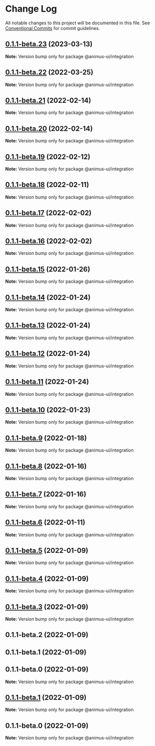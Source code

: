 # Change Log

All notable changes to this project will be documented in this file.
See [Conventional Commits](https://conventionalcommits.org) for commit guidelines.

## [0.1.1-beta.23](https://github.com/codecaaron/animus/compare/@animus-ui/integration@0.1.1-beta.21...@animus-ui/integration@0.1.1-beta.23) (2023-03-13)

**Note:** Version bump only for package @animus-ui/integration





## [0.1.1-beta.22](https://github.com/codecaaron/animus/compare/@animus-ui/integration@0.1.1-beta.21...@animus-ui/integration@0.1.1-beta.22) (2022-03-25)

**Note:** Version bump only for package @animus-ui/integration





## [0.1.1-beta.21](https://github.com/codecaaron/animus/compare/@animus-ui/integration@0.1.1-beta.20...@animus-ui/integration@0.1.1-beta.21) (2022-02-14)

**Note:** Version bump only for package @animus-ui/integration





## [0.1.1-beta.20](https://github.com/codecaaron/animus/compare/@animus-ui/integration@0.1.1-beta.19...@animus-ui/integration@0.1.1-beta.20) (2022-02-14)

**Note:** Version bump only for package @animus-ui/integration





## [0.1.1-beta.19](https://github.com/codecaaron/animus/compare/@animus-ui/integration@0.1.1-beta.18...@animus-ui/integration@0.1.1-beta.19) (2022-02-12)

**Note:** Version bump only for package @animus-ui/integration





## [0.1.1-beta.18](https://github.com/codecaaron/animus/compare/@animus-ui/integration@0.1.1-beta.17...@animus-ui/integration@0.1.1-beta.18) (2022-02-11)

**Note:** Version bump only for package @animus-ui/integration





## [0.1.1-beta.17](https://github.com/codecaaron/animus/compare/@animus-ui/integration@0.1.1-beta.16...@animus-ui/integration@0.1.1-beta.17) (2022-02-02)

**Note:** Version bump only for package @animus-ui/integration





## [0.1.1-beta.16](https://github.com/codecaaron/animus/compare/@animus-ui/integration@0.1.1-beta.15...@animus-ui/integration@0.1.1-beta.16) (2022-02-02)

**Note:** Version bump only for package @animus-ui/integration





## [0.1.1-beta.15](https://github.com/codecaaron/animus/compare/@animus-ui/integration@0.1.1-beta.14...@animus-ui/integration@0.1.1-beta.15) (2022-01-26)

**Note:** Version bump only for package @animus-ui/integration





## [0.1.1-beta.14](https://github.com/codecaaron/animus/compare/@animus-ui/integration@0.1.1-beta.13...@animus-ui/integration@0.1.1-beta.14) (2022-01-24)

**Note:** Version bump only for package @animus-ui/integration





## [0.1.1-beta.13](https://github.com/codecaaron/animus/compare/@animus-ui/integration@0.1.1-beta.12...@animus-ui/integration@0.1.1-beta.13) (2022-01-24)

**Note:** Version bump only for package @animus-ui/integration





## [0.1.1-beta.12](https://github.com/codecaaron/animus/compare/@animus-ui/integration@0.1.1-beta.11...@animus-ui/integration@0.1.1-beta.12) (2022-01-24)

**Note:** Version bump only for package @animus-ui/integration





## [0.1.1-beta.11](https://github.com/codecaaron/animus/compare/@animus-ui/integration@0.1.1-beta.10...@animus-ui/integration@0.1.1-beta.11) (2022-01-24)

**Note:** Version bump only for package @animus-ui/integration





## [0.1.1-beta.10](https://github.com/codecaaron/animus/compare/@animus-ui/integration@0.1.1-beta.9...@animus-ui/integration@0.1.1-beta.10) (2022-01-23)

**Note:** Version bump only for package @animus-ui/integration





## [0.1.1-beta.9](https://github.com/codecaaron/animus/compare/@animus-ui/integration@0.1.1-beta.8...@animus-ui/integration@0.1.1-beta.9) (2022-01-18)

**Note:** Version bump only for package @animus-ui/integration





## [0.1.1-beta.8](https://github.com/codecaaron/animus/compare/@animus-ui/integration@0.1.1-beta.7...@animus-ui/integration@0.1.1-beta.8) (2022-01-16)

**Note:** Version bump only for package @animus-ui/integration





## [0.1.1-beta.7](https://github.com/codecaaron/animus/compare/@animus-ui/integration@0.1.1-beta.6...@animus-ui/integration@0.1.1-beta.7) (2022-01-16)

**Note:** Version bump only for package @animus-ui/integration





## [0.1.1-beta.6](https://github.com/codecaaron/animus/compare/@animus-ui/integration@0.1.1-beta.5...@animus-ui/integration@0.1.1-beta.6) (2022-01-11)

**Note:** Version bump only for package @animus-ui/integration





## [0.1.1-beta.5](https://github.com/codecaaron/animus/compare/@animus-ui/integration@0.1.1-beta.4...@animus-ui/integration@0.1.1-beta.5) (2022-01-09)

**Note:** Version bump only for package @animus-ui/integration





## [0.1.1-beta.4](https://github.com/codecaaron/animus/compare/@animus-ui/integration@0.1.1-beta.3...@animus-ui/integration@0.1.1-beta.4) (2022-01-09)

**Note:** Version bump only for package @animus-ui/integration





## [0.1.1-beta.3](https://github.com/codecaaron/animus/compare/@animus-ui/integration@0.1.1-beta.2...@animus-ui/integration@0.1.1-beta.3) (2022-01-09)

**Note:** Version bump only for package @animus-ui/integration





## 0.1.1-beta.2 (2022-01-09)



## 0.1.1-beta.1 (2022-01-09)



## 0.1.1-beta.0 (2022-01-09)

**Note:** Version bump only for package @animus-ui/integration





## [0.1.1-beta.1](https://github.com/codecaaron/animus/compare/v0.1.1-beta.0...v0.1.1-beta.1) (2022-01-09)

**Note:** Version bump only for package @animus-ui/integration





## 0.1.1-beta.0 (2022-01-09)

**Note:** Version bump only for package @animus-ui/integration
